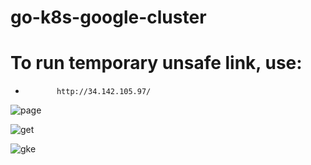 # go-k8s-google-cluster

# To run temporary unsafe link, use:
-            http://34.142.105.97/


![page](https://github.com/osag1e/c2j/blob/main/page.png)

![get](https://github.com/osag1e/c2j/blob/main/get.png)

![gke](https://github.com/osag1e/c2j/blob/main/gke.png)
